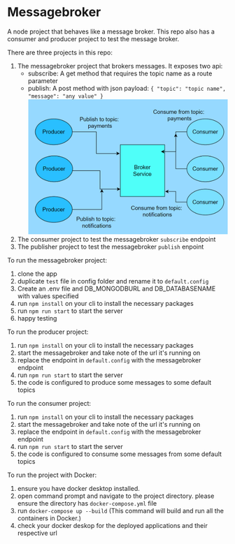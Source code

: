 # Messagebroker
A node project that behaves like a message broker. This repo also has a consumer and producer project to test the message broker.

There are three projects in this repo:
1)  The messagebroker project that brokers messages. It exposes two api:
     -  subscribe: A get method that requires the topic name as a route parameter
     -  publish: A post method with json payload:  `{
      "topic": "topic name",
      "message": "any value"
     }`
     ![Design Diagram](https://github.com/katiie/messagebroker/blob/development/messagebroker.png)
2)  The consumer project to test the messagebroker `subscribe` endpoint
3)  The publisher project to test the messagebroker `publish` enpoint

To run the messagebroker project:
1)  clone the app
2)  duplicate `test` file in config folder and rename it to `default.config`
3)  Create an .env file and DB_MONGODBURL and DB_DATABASENAME with values specified
4)  run `npm install` on your cli to install the necessary packages
5)  run `npm run start` to start the server
6)  happy testing

To run the producer project:
1)  run `npm install` on your cli to install the necessary packages
2)  start the messagebroker and take note of the url it's running on
3)  replace the endpoint in `default.config` with the messagebroker endpoint
4)  run `npm run start` to start the server 
5)  the code is configured to produce some messages to some default topics

To run the consumer project:
1)  run `npm install` on your cli to install the necessary packages
2)  start the messagebroker and take note of the url it's running on
3)  replace the endpoint in `default.config` with the messagebroker endpoint
4)  run `npm run start` to start the server 
5)  the code is configured to consume some messages from some default topics


To run the project with Docker:
1) ensure you have docker desktop installed.
2) open command prompt and navigate to the project directory. please ensure the directory has `docker-compose.yml` file
3) run `docker-compose up --build` (This command will build and run all the containers in Docker.)
4) check your docker deskop for the deployed applications and their respective url